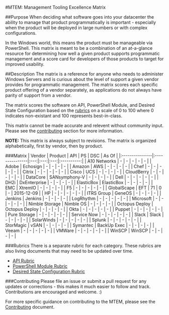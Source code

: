 #MTEM: Management Tooling Excellence Matrix

##Purpose
When deciding what software goes into your datacenter the ability to manage that product programmatically is important -  especially when the product will be deployed in large numbers or with complex configurations. 

In the Windows world, this means the product must be manageable via PowerShell.  This matrix is meant to be a combination of an at-a-glance resource for determining how well a given product supports programmatic management and a score card for developers of those products to target for improved usability.

##Description
The matrix is a reference for anyone who needs to administer Windows Servers and is curious about the level of support a given vendor provides for programmatic management. The matrix scores each specific product offering of a vendor separately, as applications do not always have parity of support from a vendor. 

The matrix scores the software on API, PowerShell Module, and Desired State Configuration based on the [rubrics](#rubrics) on a scale of 0 to 100 where 0 indicates non-existant and 100 represents best-in-class. 

This matrix cannot be made accurate and relevent without community input. Please see the [contributing](#contributing) section for more information.

**NOTE:** This matrix is always subject to revisions. The matrix is organized alphabetically, first by vendor, then by product.

###Matrix
| Vendor         | Product        | API | PS  | DSC | As Of      |
|:---------------|:---------------|:---:|:---:|:---:|:----------:|
| A10 Networks   | -              |  -  |  -  |  -  |      -     |
| Adobe          | Echosign       |  -  |  -  |  -  |      -     |
| Amazon         | AWS            |  -  |  -  |  -  |      -     |
| Chef           | -              |  -  |  -  |  -  |      -     |
| Citrix         | -              |  -  |  -  |  -  |      -     |
| Cisco          | UCS            |  -  |  -  |  -  |      -     |
| CloudBerry     | -              |  -  |  -  |  -  |      -     |
| DataCore       | SANsymphony-V  |  -  |  -  |  -  |      -     |
| Dell           | -              |  -  |  -  |  -  |      -     |
| DH2i           | DxEnterprise   |  -  |  -  |  -  |      -     |
| ElasticBox     | ElasticBox     |  -  |  -  |  -  |      -     |
| EMC            | XtremIO        |  -  |  -  |  -  |      -     |
| F5             | -              |  -  |  -  |  -  |      -     |
| GlobalScape    | EFT            | 71  |  0  |  -  | 2015-12-09 |
| HP             | -              |  -  |  -  |  -  |      -     |
| ITRS Group     | GeneOS         |  -  |  -  |  -  |      -     |
| Jenkins        | Jenkins        |  -  |  -  |  -  |      -     |
| LogRhythm      | -              |  -  |  -  |  -  |      -     |
| Microsoft      | -              |  -  |  -  |  -  |      -     |
| Nimble Storage | Nimble OS      |  -  |  -  |  -  |      -     |
| Octopus Deploy | Octopus Deploy |  -  |  -  |  -  |      -     |
| Okta           | -              |  -  |  -  |  -  |      -     |
| Puppet         | -              |  -  |  -  |  -  |      -     |
| Pure Storage   | -              |  -  |  -  |  -  |      -     |
| Service Now    | -              |  -  |  -  |  -  |      -     |
| Slack          | Slack          |  -  |  -  |  -  |      -     |
| SolarWinds     | -              |  -  |  -  |  -  |      -     |
| Splunk         | -              |  -  |  -  |  -  |      -     |
| StorMagic      | vSAN           |  -  |  -  |  -  |      -     |
| Symantec       | BackUp Exec    |  -  |  -  |  -  |      -     |
| Veeam          | -              |  -  |  -  |  -  |      -     |
| VMWare         | -              |  -  |  -  |  -  |      -     |
| WinSCP         | WinSCP         |  -  |  -  |  -  |      -     |


###Rubrics
There is a separate rubric for each category. These rubrics are also living documents that may need to be updated over time. 
* [API Rubric](Rubrics/API.md)
* [PowerShell Module Rubric](Rubrics/PS.md)
* [Desired State Configuration Rubric](Rubrics/DSC.md)

###Contributing
Please file an issue or submit a pull request for any updates or corrections - this makes it much easier to follow and track. Contributions are encouraged and welcome. :)

For more specific guidance on contributing to the MTEM, please see the [Contributing](https://github.com/michaeltlombardi/MTEM/blob/master/Contributing.md) document. 
